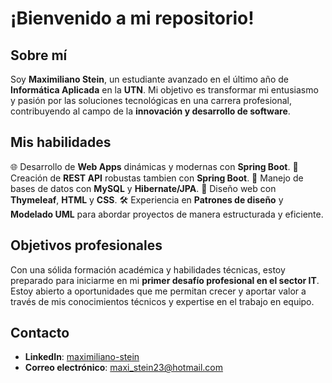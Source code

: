 # ¡Bienvenido a mi repositorio!

## Sobre mí
Soy **Maximiliano Stein**, un estudiante avanzado en el último año de **Informática Aplicada** en la **UTN**. Mi objetivo es transformar mi entusiasmo y pasión por las soluciones tecnológicas en una carrera profesional, contribuyendo al campo de la **innovación y desarrollo de software**.

## Mis habilidades
🌐 Desarrollo de **Web Apps** dinámicas y modernas con **Spring Boot**.
🔗 Creación de **REST API** robustas tambien con **Spring Boot**.
💾 Manejo de bases de datos con **MySQL** y **Hibernate/JPA**.
🎨 Diseño web con **Thymeleaf**, **HTML** y **CSS**.
🛠️ Experiencia en **Patrones de diseño** y **Modelado UML** para abordar proyectos de manera estructurada y eficiente.

## Objetivos profesionales
Con una sólida formación académica y habilidades técnicas, estoy preparado para iniciarme en mi **primer desafío profesional en el sector IT**. Estoy abierto a oportunidades que me permitan crecer y aportar valor a través de mis conocimientos técnicos y expertise en el trabajo en equipo.

## Contacto
- **LinkedIn**: [maximiliano-stein](https://www.linkedin.com/in/maximiliano-stein/)
- **Correo electrónico**: maxi_stein23@hotmail.com

<!---
maxi-stein/maxi-stein is a ✨ special ✨ repository because its `README.md` (this file) appears on your GitHub profile.
You can click the Preview link to take a look at your changes.
--->
